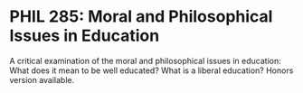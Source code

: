 # PHIL 285: Moral and Philosophical Issues in Education

A critical examination of the moral and philosophical issues in education: What does it mean to be well educated? What is a liberal education? Honors version available.
